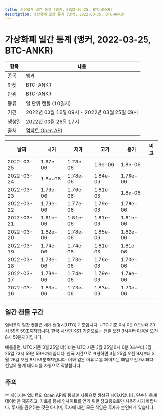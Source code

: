 ```yaml
---
title: 가상화폐 일간 통계 (앵커, 2022-03-25, BTC-ANKR)
description: 가상화폐 일간 통계 (앵커, 2022-03-25, BTC-ANKR)
---
```


가상화폐 일간 통계 (앵커, 2022-03-25, BTC-ANKR)
===

|항목|내용|
|--|--|
|종목|앵커|
|마켓|BTC-ANKR|
|단위|BTC-ANKR|
|종류|일 단위 캔들 (10일치)|
|기간|2022년 03월 16일 09시 - 2022년 03월 25일 09시|
|생성일|2022년 03월 26일 17시|
|출처|[업비트 Open API](https://docs.upbit.com)|


|날짜|시가|저가|고가|종가|비고|
|--|--|--|--|--|--|
|2022-03-25|1.87e-06|1.78e-06|1.9e-06|1.8e-06|    |
|2022-03-24|1.8e-06|1.78e-06|1.84e-06|1.78e-06|    |
|2022-03-23|1.76e-06|1.76e-06|1.81e-06|1.8e-06|    |
|2022-03-22|1.79e-06|1.77e-06|1.79e-06|1.79e-06|    |
|2022-03-21|1.81e-06|1.81e-06|1.81e-06|1.81e-06|    |
|2022-03-20|1.82e-06|1.78e-06|1.85e-06|1.82e-06|    |
|2022-03-19|1.74e-06|1.74e-06|1.81e-06|1.81e-06|    |
|2022-03-18|1.73e-06|1.73e-06|1.76e-06|1.73e-06|    |
|2022-03-17|1.79e-06|1.74e-06|1.79e-06|1.76e-06|    |
|2022-03-16|1.83e-06|1.73e-06|1.83e-06|1.73e-06|    |


일간 캔들 구간
---
업비트의 일간 캔들은 세계 협정시(UTC) 기준입니다. 
UTC 기준 0시 0분 0초부터 23시 59분 59초까지입니다. 
한국 시간인 KST 기준으로는 전일 오전 9시부터 다음날 오전 8시 59분까지입니다. 


예를들면, UTC 기준 3월 25일 데이터는 UTC 시준 3월 25일 0시 0분 0초부터 3월 25일 23시 59분 59초까지입니다. 
한국 시간으로 표현하면 3월 25일 오전 9시부터 3월 26일 오전 8시 59분까지입니다. 
이와 같은 이유로 본 페이지는 매일 오전 9시마다 전날의 통계 데이터를 자동으로 작성합니다. 


주의
---


본 페이지는 업비트의 Open API를 통하여 자동으로 생성된 페이지입니다. 
단순한 통계 데이터만 제공하고, 자료를 통해 인사이트를 얻기 위한 참고용으로만 사용하시기 바랍니다. 
투자를 권유하는 것은 아니며, 투자에 대한 모든 책임은 투자자 본인에게 있습니다. 
